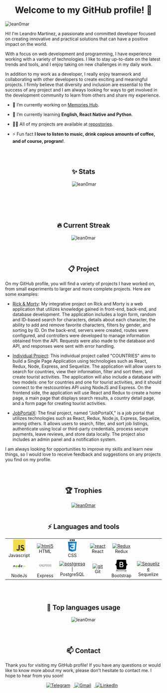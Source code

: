 <h1 align="center">Welcome to my GitHub profile! 👋</h1>
 
<p align="left"> <img src="https://komarev.com/ghpvc/?username=lean0mar&label=Profile%20views&color=0e75b6&style=flat" alt="lean0mar" /> </p>
 
Hi! I'm Leandro Martínez, a passionate and committed developer focused on creating innovative and practical solutions that can have a positive impact on the world.

With a focus on web development and programming, I have experience working with a variety of technologies. I like to stay up-to-date on the latest trends and tools, and I enjoy taking on new challenges in my daily work.

In addition to my work as a developer, I really enjoy teamwork and collaborating with other developers to create exciting and meaningful projects. I firmly believe that diversity and inclusion are essential to the success of any project and I am always looking for ways to get involved in the development community to learn from others and share my experience.


- 🔭 I’m currently working on [Memories Hub](https://github.com/Lean0mar/Memories-Hub).

- 🌱 I’m currently learning **English, React Native and Python**.

- 👨‍💻 All of my projects are available at [repostories](https://github.com/Lean0mar?tab=repositories).


- ⚡ Fun fact **I love to listen to music, drink copious amounts of coffee, and of course, program!**.
  
<br>
<br>
<h2 align="center">✨ Stats</h2>
<p align="center">&nbsp;<img align="center" src="https://github-readme-stats.vercel.app/api?username=lean0mar&show_icons=true&locale=en" alt="lean0mar" /></p>
<br>
<br>


<br>
<br>
<h2 align="center">🔥 Current Streak</h2>
<p align="center"><img align="center" src="https://github-readme-streak-stats.herokuapp.com/?user=lean0mar&" alt="lean0mar" /></p>
<br>
<br>

<h2 align="center">📋 Project</h2>

On my GitHub profile, you will find a variety of projects I have worked on, from small experiments to larger and more complete projects. Here are some examples:

- [Rick & Morty](https://github.com/Lean0mar/RickAndMortyApp): My integrative project on Rick and Morty is a web application that utilizes knowledge gained in front-end, back-end, and database development. The application includes a login form, random and ID-based search for characters, details about each character, the ability to add and remove favorite characters, filters by gender, and sorting by ID. On the back-end, servers were created, routes were configured, and controllers were developed to manage information obtained from the API. Requests were also made to the database and API, and responses were sent with error handling.


- [Individual Project](https://github.com/Lean0mar/PI-Countries): This individual project called "COUNTRIES" aims to build a Single Page Application using technologies such as React, Redux, Node, Express, and Sequelize. The application will allow users to search for countries, view their information, filter and sort them, and create tourist activities. The application will also include a database with two models: one for countries and one for tourist activities, and it should connect to the restcountries API using NodeJS and Express. On the frontend side, the application will use React and Redux to create a home page, a main page that displays search results, a country detail page, and a form page for creating tourist activities.


- [JobPortalX](https://github.com/Lean0mar/JobPortalX): The final project, named "JobPortalX," is a job portal that utilizes technologies such as React, Redux, Node.js, Express, Sequelize, among others. It allows users to search, filter, and sort job listings, authenticate using local or third-party credentials, process secure payments, leave reviews, and store data locally. The project also includes an admin panel and a notification system.


I am always looking for opportunities to improve my skills and learn new things, so I would love to receive feedback and suggestions on any projects you find on my profile.

<br>
<br>
<h2 align="center">🏆 Trophies</h2>
<p align="center"> <a href="https://github.com/ryo-ma/github-profile-trophy"><img src="https://github-profile-trophy.vercel.app/?username=lean0mar" alt="lean0mar " /></a> 
<br>
<br>

<h2 align="center">⚡ Languages and tools</h2>
<table align="center" >
  <tr>
    <td align="center" width="96"> 
    <a href="https://developer.mozilla.org/en-US/docs/Web/JavaScript" target="_blank"> <img src="https://raw.githubusercontent.com/devicons/devicon/master/icons/javascript/javascript-original.svg" alt="JavaScript" width="40" height="40"/> </a>
    <br>Javascript
    </td>
    <!-- <td align="center" width="96"> 
    <a href="https://www.typescriptlang.org/" target="_blank"> <img src="https://www.vectorlogo.zone/logos/typescriptlang/typescriptlang-icon.svg" alt="TypeScript" width="40" height="40"/> </a>
    <br>TypeScript
    </td> -->
    <td align="center" width="96"> 
<a href="https://www.w3.org/html/" target="_blank"> <img src="https://www.vectorlogo.zone/logos/w3_html5/w3_html5-icon.svg" alt="html5" width="40" height="40"/> </a>
<br>HTML
    </td>
    <td align="center" width="96"> 
<a href="https://www.w3schools.com/css/" target="_blank"> <img src="https://raw.githubusercontent.com/devicons/devicon/master/icons/css3/css3-original-wordmark.svg" alt="css3" width="40" height="40"/> </a> 
<br>CSS
    </td>
    <td align="center" width="96"> 
<a href="https://reactjs.org/" target="_blank"> <img src="https://www.vectorlogo.zone/logos/reactjs/reactjs-icon.svg" alt="react" width="40" height="40"/> </a> 
<br>React
    </td>
        <!-- <td align="center" width="96"> 
<a href="https://reactnative.dev/" target="_blank"> <img src="https://www.vectorlogo.zone/logos/reactjs/reactjs-icon.svg" alt="React Native" width="40" height="40"/> </a>
<br>React Native
    </td> -->
    <td align="center" width="96"> 
<a href="https://redux.js.org/" target="_blank"> <img src="https://raw.githubusercontent.com/manuelbieh/logo-file-icons/6a172ce5a46ecfafe5db7f2ec624f4602cde9b8e/icons/redux.svg" alt="Redux" width="40" height="40"/> </a>
<br>Redux
    </td>
        <!-- <td align="center" width="96"> 
<a href="https://redux-toolkit.js.org/" target="_blank"> <img src="https://raw.githubusercontent.com/manuelbieh/logo-file-icons/6a172ce5a46ecfafe5db7f2ec624f4602cde9b8e/icons/redux.svg" alt="Redux Toolkit" width="40" height="40"/> </a>
<br>Redux Toolkit
    </td> -->
  </tr>
  <tr>
    <td align="center" width="96">  <a href="https://nodejs.dev/en/" target="_blank"> <img src="https://raw.githubusercontent.com/devicons/devicon/master/icons/nodejs/nodejs-original-wordmark.svg" alt="Linux" width="40" height="40"/> </a>
<br>NodeJs
    </td>
    <td align="center" width="96"> 
<a href="https://expressjs.com/en/5x/api.html" target="_blank"> <img src="https://raw.githubusercontent.com/devicons/devicon/master/icons/express/express-original-wordmark.svg" alt="express" height="40"/> </a>
<br>Express
    </td>
    <td align="center" width="96">  
<a href="https://www.postgresql.org" target="_blank"> <img src="https://www.vectorlogo.zone/logos/postgresql/postgresql-icon.svg" alt="postgresql" width="40" height="40"/> </a>
<br>PostgreSQL
    </td>
    <td align="center" width="96">  
<a href="https://git-scm.com/" target="_blank"> <img src="https://www.vectorlogo.zone/logos/git-scm/git-scm-icon.svg" alt="git" width="40" height="40"/> </a>
<br>Git
</td>
    <td align="center" width="96"> 
    <a href="https://getbootstrap.com" target="_blank" rel=" noreferrer"> <img src="https://raw.githubusercontent.com/devicons/devicon/master/icons/bootstrap/bootstrap-plain-wordmark.svg" alt="bootstrap" width="40" height="40 "/> </a>  
    <br>Bootstrap
    </td>
  <td align="center" width="96">
  <a href="https://sequelize.org/" target="_blank" rel="noreferrer"> <img src="https://www.vectorlogo.zone/logos/sequelizejs/sequelizejs-icon.svg" alt="Sequelize" width="40" height="40"/> </a> 
<br>Sequelize
  </td>
</table>

<br>
<br>
<h2 align="center">📓 Top languages usage</h2>
<p align="center"><img src="https://github-readme-stats.vercel.app/api/top-langs?username=lean0mar&show_icons=true&locale=en&layout=compact" alt="lean0mar" /></p>
<br>
<br>


<h2 align="center">📫 Contact</h2>

Thank you for visiting my GitHub profile! If you have any questions or would like to know more about my work, please don't hesitate to contact me. I hope to hear from you soon!

<p align="center">
  <a href="https://t.me/lean0mar">
    <img alt="Telegram" width="22px" src="https://www.vectorlogo.zone/logos/telegram/telegram-icon.svg" style="margin-right: 10px;"/>
  </a>
  <a href="mailto:lm.martinez.leandro@gmail.com">
    <img alt="Gmail" width="22px" src="https://www.vectorlogo.zone/logos/gmail/gmail-icon.svg" style="margin-right: 10px;"/>
  </a>
  <a href="https://www.linkedin.com/in/lean0mar">
    <img alt="LinkedIn" width="22px" src="https://raw.githubusercontent.com/rahuldkjain/github-profile-readme-generator/master/src/images/icons/Social/linked-in-alt.svg" style="margin-right: 10px;"/>
  </a>
</p>

